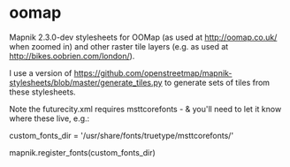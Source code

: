 oomap
=====

Mapnik 2.3.0-dev stylesheets for OOMap (as used at http://oomap.co.uk/ when zoomed in) and other raster tile layers (e.g. as used at http://bikes.oobrien.com/london/).


I use a version of https://github.com/openstreetmap/mapnik-stylesheets/blob/master/generate_tiles.py to generate sets of tiles from these stylesheets.


Note the futurecity.xml requires msttcorefonts - & you'll need to let it know where these live, e.g.:

custom_fonts_dir = '/usr/share/fonts/truetype/msttcorefonts/'

mapnik.register_fonts(custom_fonts_dir)

